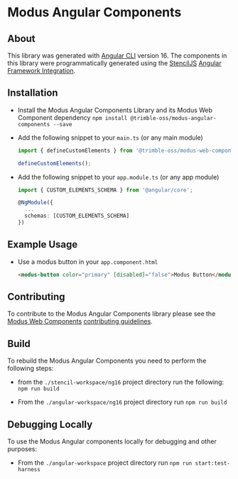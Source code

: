 # Modus Angular Components

## About

This library was generated with [Angular CLI](https://github.com/angular/angular-cli) version 16.
The components in this library were programmatically generated using the [StencilJS](https://stenciljs.com/) [Angular Framework Integration](https://stenciljs.com/docs/angular).

## Installation

- Install the Modus Angular Components Library and its Modus Web Component dependency
  `npm install @trimble-oss/modus-angular-components --save`

- Add the following snippet to your `main.ts` (or any main module)

  ```typescript
  import { defineCustomElements } from '@trimble-oss/modus-web-components/loader';

  defineCustomElements();
  ```

- Add the following snippet to your `app.module.ts` (or any app module)

  ```typescript
  import { CUSTOM_ELEMENTS_SCHEMA } from '@angular/core';

  @NgModule({
    ...
    schemas: [CUSTOM_ELEMENTS_SCHEMA]
  })
  ```

## Example Usage

- Use a modus button in your `app.component.html`

  ```html
  <modus-button color="primary" [disabled]="false">Modus Button</modus-button>
  ```

## Contributing

To contribute to the Modus Angular Components library please see the [Modus Web Components](https://www.npmjs.com/package/@trimble-oss/modus-web-components) [contributing guidelines](https://github.com/trimble-oss/modus-web-components/blob/main/CONTRIBUTING.md).

## Build

To rebuild the Modus Angular Components you need to perform the following steps:

- from the `./stencil-workspace/ng16` project directory run the following:
  `npm run build`

- From the `./angular-workspace/ng16` project directory run
  `npm run build`

## Debugging Locally

To use the Modus Angular components locally for debugging and other purposes:

- From the `./angular-workspace` project directory run
  `npm run start:test-harness`
